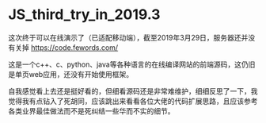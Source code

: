 # JS_third_try_in_2019.3
这次终于可以在线演示了（已适配移动端），截至2019年3月29日，服务器还并没有关掉
https://code.fewords.com/

这是一个c++、c、python、java等各种语言的在线编译网站的前端源码，这仍旧是单页web应用，还没有开始使用框架。

自我感觉看上去还是挺好看的，但细看源码还是非常难维护，细细反思了一下，我觉得我有点钻入了死胡同，应该跳出来看看各位大佬的代码扩展思路，且应该参考各类业界最佳做法而不是死纠结一些华而不实的细节。


